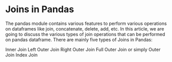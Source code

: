 # Joins in Pandas
The pandas module contains various features to perform various operations on dataframes like join, concatenate, delete, add, etc. In this article, we are going to discuss the various types of join operations that can be performed on pandas dataframe. There are mainly five types of Joins in Pandas:

Inner Join
Left Outer Join
Right Outer Join
Full Outer Join or simply Outer Join
Index Join
